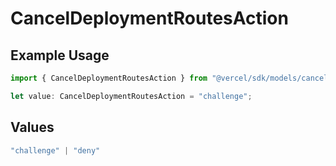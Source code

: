 # CancelDeploymentRoutesAction

## Example Usage

```typescript
import { CancelDeploymentRoutesAction } from "@vercel/sdk/models/canceldeploymentop.js";

let value: CancelDeploymentRoutesAction = "challenge";
```

## Values

```typescript
"challenge" | "deny"
```